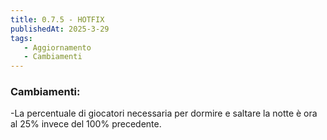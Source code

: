 ```yaml
---
title: 0.7.5 - HOTFIX
publishedAt: 2025-3-29
tags:
   - Aggiornamento
   - Cambiamenti
---
```


### Cambiamenti:
-La percentuale di giocatori necessaria per dormire e saltare la notte è ora al 25% invece del 100% precedente.